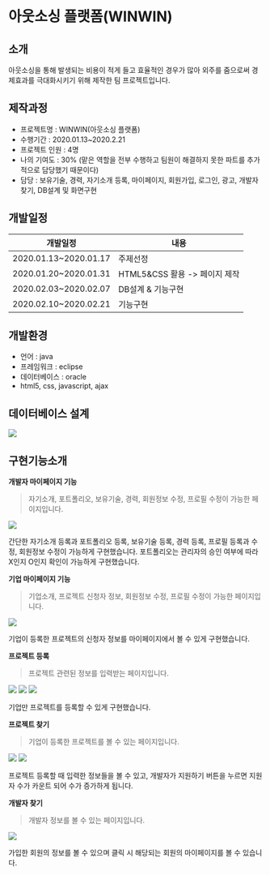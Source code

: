 # 아웃소싱 플랫폼(WINWIN)
## 소개
아웃소싱을 통해 발생되는 비용이 적게 들고 효율적인 경우가 많아 외주를 줌으로써 경제효과를 극대화시키기 위해 제작한 팀 프로젝트입니다.

## 제작과정
* 프로젝트명 : WINWIN(아웃소싱 플랫폼)
* 수행기간 : 2020.01.13~2020.2.21
* 프로젝트 인원 : 4명
* 나의 기여도 : 30% (맡은 역할을 전부 수행하고 팀원이 해결하지 못한 파트를 추가적으로 담당했기 때문이다)
* 담당 : 보유기술, 경력, 자기소개 등록, 마이페이지, 회원가입, 로그인, 광고, 개발자 찾기, DB설계 및 화면구현

## 개발일정
|개발일정|내용|
|------|---|
|2020.01.13~2020.01.17|주제선정|
|2020.01.20~2020.01.31|HTML5&CSS 활용 -> 페이지 제작|
|2020.02.03~2020.02.07|DB설계 & 기능구현|
|2020.02.10~2020.02.21|기능구현|

## 개발환경
* 언어 : java
* 프레임워크 : eclipse
* 데이터베이스 : oracle
* html5, css, javascript, ajax

## 데이터베이스 설계
<img src="https://user-images.githubusercontent.com/52619813/81497066-05cb2c00-92f7-11ea-8841-87492eac7770.PNG">

## 구현기능소개
**개발자 마이페이지 기능**
> 자기소개, 포트폴리오, 보유기술, 경력, 회원정보 수정, 프로필 수정이 가능한 페이지입니다.
<img src="https://user-images.githubusercontent.com/52619813/81497170-c5b87900-92f7-11ea-828f-e446fd6a7bee.png">

간단한 자기소개 등록과 포트폴리오 등록, 보유기술 등록, 경력 등록, 프로필 등록과 수정, 회원정보 수정이 가능하게 구현했습니다. 포트폴리오는 관리자의 승인 여부에 따라 X인지 O인지 확인이 가능하게 구현했습니다.

**기업 마이페이지 기능**
> 기업소개, 프로젝트 신청자 정보, 회원정보 수정, 프로필 수정이 가능한 페이지입니다.
<img src="https://user-images.githubusercontent.com/52619813/81497651-bbe44500-92fa-11ea-9a2d-c7574dd2cb23.png">

기업이 등록한 프로젝트의 신청자 정보를 마이페이지에서 볼 수 있게 구현했습니다.

**프로젝트 등록**
> 프로젝트 관련된 정보를 입력받는 페이지입니다.
<img src="https://user-images.githubusercontent.com/52619813/81498072-c48a4a80-92fd-11ea-81a0-3bb184f1e480.png">
<img src="https://user-images.githubusercontent.com/52619813/81498073-c6540e00-92fd-11ea-81c7-d77fba726d13.png">
<img src="https://user-images.githubusercontent.com/52619813/81498079-cb18c200-92fd-11ea-8b30-49af624312dc.png">

기업만 프로젝트를 등록할 수 있게 구현했습니다.

**프로젝트 찾기**
> 기업이 등록한 프로젝트를 볼 수 있는 페이지입니다.
<img src="https://user-images.githubusercontent.com/52619813/81498139-20ed6a00-92fe-11ea-89fb-c6a58acfbac6.png">
<img src="https://user-images.githubusercontent.com/52619813/81498216-90635980-92fe-11ea-9232-f1125b5cc6b8.png">

프로젝트 등록할 때 입력한 정보들을 볼 수 있고, 개발자가 지원하기 버튼을 누르면 지원자 수가 카운트 되어 수가 증가하게 됩니다.

**개발자 찾기**
> 개발자 정보를 볼 수 있는 페이지입니다.
<img src="https://user-images.githubusercontent.com/52619813/81498282-f354f080-92fe-11ea-8789-6f4d27735c24.png">

가입한 회원의 정보를 볼 수 있으며 클릭 시 해당되는 회원의 마이페이지를 볼 수 있습니다.
